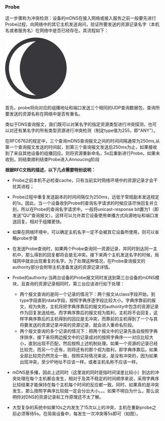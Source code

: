### Probe
这一步骤称为冲突检测：设备的mDNS在接入网络或接入服务之前一般要先进行Probe过程，向网络中的其它主机发送询问，验证所要发送的资源记录名字（本机名或者服务名）在网络中是否已经存在。其流程如下：

![image](assets/img/logo.png)

首先，probe将向对应的组播地址和端口发送三个相同的UDP查询数据包，查询所要发送的资源名称在网络中是否有重名。

类似于DNS查询报文，我们既可以对某名字的指定资源类型进行冲突探测，也可以对还有某名字的所有类型资源进行冲突检测（制定type值为255，即“ANY”）。

在RFC6762的规定中，三个查询mDNS查询报文之间的时间间隔通常为250ms,从第一个查询报文发送的时间起，到第三个查询报文发送后250ms为止，如果接收到了来自其他设备的组播回应。则将资源重新命名，5s后重新进行Probe。如果未收到，则结束顺利结束Probe进入Annoucing阶段


**根据RFC文档的描述，以下几点需要特别说明：**

- Probe之前本机不必检查cache，只有当前实时网络环境中的资源记录才会干扰其进程；

- Probe过程中重复发送副本的时间间隔仅为250ms，远低于常规副本发送规定的1s。因此，当一个设备收到Probe的查询名字请求的时候应该尽快回复并立刻，所以在Probe的查询名字请求中。一般将unicast-response bit置为1（即发送“QU”查询报文）。这样可以允许其它设备使用单播方式向源地址和端口发送回复。相对于组播更快。

- 如果在网络环境中，可以确定主机名字一定不会被其它设备所使用，则可以省略probe步骤

- 在发送Probe查询时，如果两个Probe查询同一资源记录，并同时到达同一主机中，那么得到的回复都将会是无冲突。接下来两个主机发送名字的时候，局域网中就会出现重复的名字。为了处理这种情况，在Probe查询报文的authority部分会附带主机准备发送的资源记录详情。

- Probe的authority:当两台设备的Probe报文同时发送到第三台设备的mDNS模块，且查询的资源记录相同时，第三台应该进行如下处理：
    - 两个报文查询的是同一个记录的情况下：两个报文从class字段开始，到type字段直到rdata字段，按照字典序逐字段比较大小。字典序靠前的报文，视为失败，主机将把字典序靠后的报文的authority中包含的资源记录作为回复发送给他。而字典序靠后的报文视为胜利，主机将不会回复，这样字典序靠后的主机得到的回应是无冲突，而靠前的主机得到了一个与其将要发送的资源记录冲突的资源记录，就会进入重命名阶段。
    - 两个报文查询的多个记录的情况下：把两个报文中的记录先各自按照字典序排序，接下来将两边报文中的记录成对的按照字典序一一对应比较大小，直到出现不匹配，然后按照上述机制处理。如果一个资源的记录已经比较完，而另一个还有，则将还有的那个视为胜利，即字典序靠后。如果全部比较完仍然完全一致，按照实际情况来说，是没有冲突的，因为如果出现冲突，至少IP地址不应该一样。或者主机名称不应该一样。
    
- mDNS是多播，因此上述同时（这里说的同时是指时间误差比较小）到达的冲突处理在每个主机都会发生，相对于及其不稳定的时间顺序来说，采用字典序比较结果才能保持在每个主机每个时间的反应都一致。同时，如果真的是冲突发生，那么按照字典序比较就一定会分出大小。。。如果不明白为什么，那么说明你对DNS的资源记录和工作原理还不太了解。
 
- 大型复杂的系统中如果10s之内发生了15次以上的冲突，主机在重新probe之前必须等待5s。在简易设备中，每发生一次冲突等5s即可（如图）。
